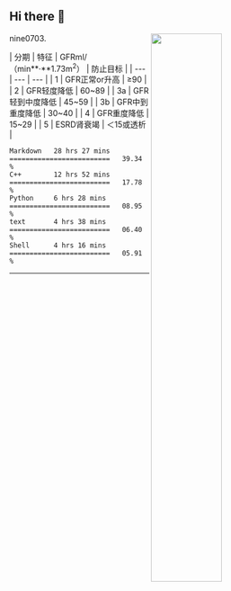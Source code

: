 ## Hi there 👋

[<img align="right" width="50%" src="https://github-readme-stats-ouuan.vercel.app/api?username=nine0703&theme=dark&show_icons=true">](https://metrics.lecoq.io/nine0703?template=classic)

nine0703.

| 分期  | 特征  | GFRml/（min**·**1.73m<sup>2</sup>） | 防止目标 |
| --- | --- | --- | 
| 1   | GFR正常or升高 | ≥90 |
| 2   | GFR轻度降低 | 60~89 |
| 3a  | GFR轻到中度降低 | 45~59 |
| 3b  | GFR中到重度降低 | 30~40 |
| 4   | GFR重度降低 | 15~29 |
| 5   | ESRD肾衰竭 | ＜15或透析 |

<!--START_SECTION:waka-->
```text
Markdown   28 hrs 27 mins  =========================   39.34 % 
C++        12 hrs 52 mins  =========================   17.78 % 
Python     6 hrs 28 mins   =========================   08.95 % 
text       4 hrs 38 mins   =========================   06.40 % 
Shell      4 hrs 16 mins   =========================   05.91 % 
```
<!--END_SECTION:waka-->

---
